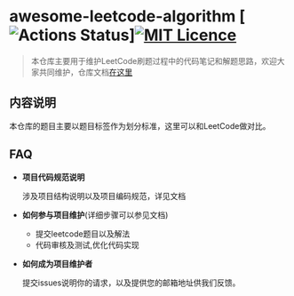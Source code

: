 # awesome-leetcode-algorithm [![Actions Status](https://github.com/jianjustin/awesome-leetcode-algorithm/workflows/Java%20CI/badge.svg)][![MIT Licence](https://badges.frapsoft.com/os/mit/mit.svg?v=103)](https://opensource.org/licenses/mit-license.php)

> 本仓库主要用于维护LeetCode刷题过程中的代码笔记和解题思路，欢迎大家共同维护，仓库文档[在这里](https://jianjustin.github.io/awesome-leetcode-algorithm/)

## 内容说明

本仓库的题目主要以题目标签作为划分标准，这里可以和LeetCode做对比。

## FAQ

* **项目代码规范说明**
  
  涉及项目结构说明以及项目编码规范，详见文档

* **如何参与项目维护**(详细步骤可以参见文档)

  * 提交leetcode题目以及解法
  * 代码审核及测试,优化代码实现

* **如何成为项目维护者**

  提交issues说明你的请求，以及提供您的邮箱地址供我们反馈。   
